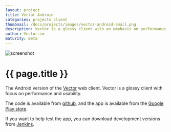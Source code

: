 ```yaml
---
layout: project
title: Vector Android
categories: projects client
thumbnail: /docs/projects/images/vector-android-small.png
description: Vector is a glossy client with an emphasis on performance and usability
author: Vector.im
maturity: Beta
---
```


![screenshot](/docs/projects/images/vector-android-large.png "{{ page.title }}")

# {{ page.title }}
The Android version of the [Vector](https://matrix.org/docs/projects/client/vector.html) web client. Vector is a glossy client with focus on performance and usability.

The code is available from [github](https://github.com/vector-im/vector-android), and the app is available from the [Google Play store](https://play.google.com/store/apps/details?id=im.vector.alpha). 

If you want to help test the app, you can download development versions from [Jenkins](https://matrix.org/jenkins/job/VectorAndroidDevelop/).
